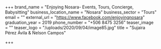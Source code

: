 +++
brand_name = "Enjoying Nosara- Events, Tours, Concierge, Babysitting"
business_location_name = "Nosara"
business_sector = "Tours"
email = ""
external_url = "https://www.facebook.com/enjoyingnosara"
graduation_year = 2019
phone_number = "+506 8475 3256"
teaser_image = ""
teaser_logo = "/uploads/2020/09/04/image85.jpg"
title = "Sujaira Pérez Ávila & Nelson Campos"

+++

